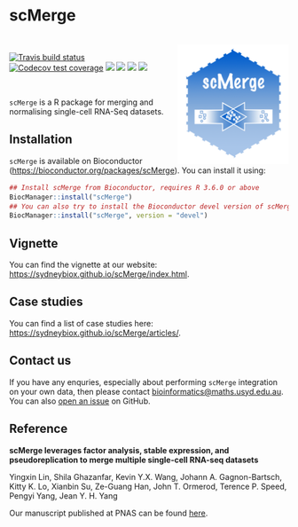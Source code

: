 
<!-- README.md is generated from README.Rmd. Please edit that file -->

# scMerge

<br />

<img src="https://github.com/SydneyBioX/scMerge/raw/master/inst/logo.png" align="right" width="200" />

[![Travis build
status](https://travis-ci.org/SydneyBioX/scMerge.svg?branch=master)](https://travis-ci.org/SydneyBioX/scMerge)
[![Codecov test
coverage](https://codecov.io/gh/SydneyBioX/scMerge/branch/master/graph/badge.svg)](https://codecov.io/gh/SydneyBioX/scMerge?branch=master)
[![](https://img.shields.io/badge/doi-10.1073/pnas.1820006116-blue.svg)](https://doi.org/10.1073/pnas.1820006116)
[![](https://img.shields.io/badge/devel%20version-1.1.2-blue.svg)](https://github.com/SydneyBioX/scMerge)
[![](https://img.shields.io/badge/download-84/total-green.svg)](https://bioconductor.org/packages/stats/bioc/scMerge)
[![](https://img.shields.io/github/last-commit/SydneyBioX/scMerge.svg)](https://github.com/SydneyBioX/scMerge/commits/master)

<br />

`scMerge` is a R package for merging and normalising single-cell RNA-Seq
datasets.

## Installation

`scMerge` is available on Bioconductor
(<https://bioconductor.org/packages/scMerge>). You can install it using:

``` r
## Install scMerge from Bioconductor, requires R 3.6.0 or above
BiocManager::install("scMerge")
## You can also try to install the Bioconductor devel version of scMerge:
BiocManager::install("scMerge", version = "devel")
```

## Vignette

You can find the vignette at our website:
<https://sydneybiox.github.io/scMerge/index.html>.

## Case studies

You can find a list of case studies here:
<https://sydneybiox.github.io/scMerge/articles/>.

## Contact us

If you have any enquries, especially about performing `scMerge`
integration on your own data, then please contact
<bioinformatics@maths.usyd.edu.au>. You can also [open an
issue](https://github.com/SydneyBioX/scMerge/issues) on GitHub.

## Reference

**scMerge leverages factor analysis, stable expression, and
pseudoreplication to merge multiple single-cell RNA-seq datasets**

Yingxin Lin, Shila Ghazanfar, Kevin Y.X. Wang, Johann A. Gagnon-Bartsch,
Kitty K. Lo, Xianbin Su, Ze-Guang Han, John T. Ormerod, Terence P.
Speed, Pengyi Yang, Jean Y. H. Yang

Our manuscript published at PNAS can be found
[here](http://www.pnas.org/lookup/doi/10.1073/pnas.1820006116).
